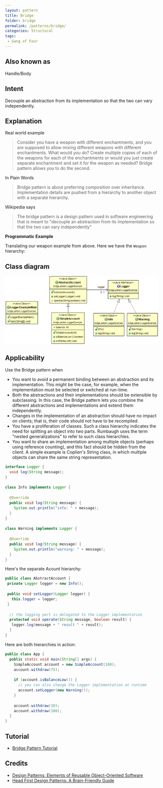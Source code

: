 ```yaml
---
layout: pattern
title: Bridge
folder: bridge
permalink: /patterns/bridge/
categories: Structural
tags:
 - Gang of Four
---
```


## Also known as

Handle/Body

## Intent

Decouple an abstraction from its implementation so that the two can vary independently.

## Explanation

Real world example

> Consider you have a weapon with different enchantments, and you are supposed to allow mixing 
> different weapons with different enchantments. What would you do? Create multiple copies of each 
> of the weapons for each of the enchantments or would you just create separate enchantment and set 
> it for the weapon as needed? Bridge pattern allows you to do the second.

In Plain Words

> Bridge pattern is about preferring composition over inheritance. Implementation details are pushed 
> from a hierarchy to another object with a separate hierarchy.

Wikipedia says

> The bridge pattern is a design pattern used in software engineering that is meant to "decouple an abstraction from its implementation so that the two can vary independently"

**Programmatic Example**

Translating our weapon example from above. Here we have the `Weapon` hierarchy:

## Class diagram

![alt text](./etc/class_diagram.png "Bridge class diagram")
## Applicability

Use the Bridge pattern when

* You want to avoid a permanent binding between an abstraction and its implementation. This might be the case, for example, when the implementation must be selected or switched at run-time.
* Both the abstractions and their implementations should be extensible by subclassing. In this case, the Bridge pattern lets you combine the different abstractions and implementations and extend them independently.
* Changes in the implementation of an abstraction should have no impact on clients; that is, their code should not have to be recompiled.
* You have a proliferation of classes. Such a class hierarchy indicates the need for splitting an object into two parts. Rumbaugh uses the term "nested generalizations" to refer to such class hierarchies.
* You want to share an implementation among multiple objects (perhaps using reference counting), and this fact should be hidden from the client. A simple example is Coplien's String class, in which multiple objects can share the same string representation.

```java
interface Logger {
  void log(String message);
}

class Info implements Logger {

  @Override
  public void log(String message) {
    System.out.println("info: " + message);
  }
}

class Warning implements Logger {

  @Override
  public void log(String message) {
    System.out.println("warning: " + message);
  }
}
```

Here's the separate Acount hierarchy:

```java
public class AbstractAccount {
 private Logger logger = new Info();

 public void setLogger(Logger logger) {
   this.logger = logger;
 }

  // the logging part is delegated to the Logger implementation
  protected void operate(String message, boolean result) {
   logger.log(message + " result " + result);
  }
}
```

Here are both hierarchies in action:

```java
public class App {
  public static void main(String[] args) {
    SimpleAccount account = new SimpleAccount(100);
    account.withdraw(75);

    if (account.isBalanceLow()) {
      // you can also change the Logger implementation at runtime
      account.setLogger(new Warning());
    }

    account.withdraw(10);
    account.withdraw(100);
  }
}
```

## Tutorial

* [Bridge Pattern Tutorial](https://www.journaldev.com/1491/bridge-design-pattern-java)

## Credits

* [Design Patterns: Elements of Reusable Object-Oriented Software](https://www.amazon.com/gp/product/0201633612/ref=as_li_tl?ie=UTF8&camp=1789&creative=9325&creativeASIN=0201633612&linkCode=as2&tag=javadesignpat-20&linkId=675d49790ce11db99d90bde47f1aeb59)
* [Head First Design Patterns: A Brain-Friendly Guide](https://www.amazon.com/gp/product/0596007124/ref=as_li_tl?ie=UTF8&camp=1789&creative=9325&creativeASIN=0596007124&linkCode=as2&tag=javadesignpat-20&linkId=6b8b6eea86021af6c8e3cd3fc382cb5b)
